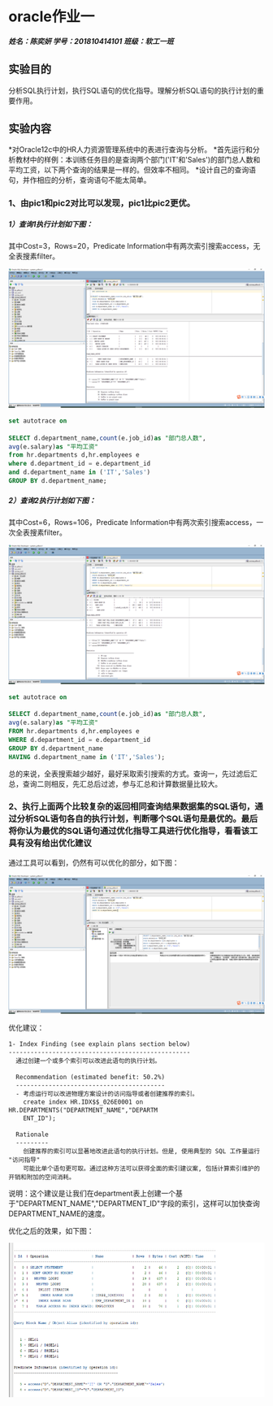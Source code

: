 # oracle作业一

##### 姓名：陈奕妍       										学号：201810414101 										班级：软工一班 

## 实验目的

分析SQL执行计划，执行SQL语句的优化指导。理解分析SQL语句的执行计划的重要作用。
## 实验内容
*对Oracle12c中的HR人力资源管理系统中的表进行查询与分析。
*首先运行和分析教材中的样例：本训练任务目的是查询两个部门('IT'和'Sales')的部门总人数和平均工资，以下两个查询的结果是一样的。但效率不相同。
*设计自己的查询语句，并作相应的分析，查询语句不能太简单。

### 1、由pic1和pic2对比可以发现，pic1比pic2更优。

##### 1）查询1执行计划如下图：

其中Cost=3，Rows=20，Predicate Information中有两次索引搜索access，无全表搜素filter。

![pic1](.\pic1.png)



```sql
set autotrace on

SELECT d.department_name,count(e.job_id)as "部门总人数",
avg(e.salary)as "平均工资"
from hr.departments d,hr.employees e
where d.department_id = e.department_id
and d.department_name in ('IT','Sales')
GROUP BY d.department_name;
```

##### 2）查询2执行计划如下图：

其中Cost=6，Rows=106，Predicate Information中有两次索引搜索access，一次全表搜素filter。

![pic2](.\pic2.png)

```sql
set autotrace on

SELECT d.department_name,count(e.job_id)as "部门总人数",
avg(e.salary)as "平均工资"
FROM hr.departments d,hr.employees e
WHERE d.department_id = e.department_id
GROUP BY d.department_name
HAVING d.department_name in ('IT','Sales');
```

总的来说，全表搜索越少越好，最好采取索引搜索的方式。查询一，先过滤后汇总，查询二则相反，先汇总后过滤，参与汇总和计算数据量比较大。



### 2、执行上面两个比较复杂的返回相同查询结果数据集的SQL语句，通过分析SQL语句各自的执行计划，判断哪个SQL语句是最优的。最后将你认为最优的SQL语句通过优化指导工具进行优化指导，看看该工具有没有给出优化建议

通过工具可以看到，仍然有可以优化的部分，如下图：

![pic3](.\pic3.png)

优化建议：

```
1- Index Finding (see explain plans section below)
--------------------------------------------------
  通过创建一个或多个索引可以改进此语句的执行计划。

  Recommendation (estimated benefit: 50.2%)
  -----------------------------------------
  - 考虑运行可以改进物理方案设计的访问指导或者创建推荐的索引。
    create index HR.IDX$$_026E0001 on HR.DEPARTMENTS("DEPARTMENT_NAME","DEPARTM
    ENT_ID");

  Rationale
  ---------
    创建推荐的索引可以显著地改进此语句的执行计划。但是, 使用典型的 SQL 工作量运行 "访问指导"
    可能比单个语句更可取。通过这种方法可以获得全面的索引建议案, 包括计算索引维护的开销和附加的空间消耗。

```

说明：这个建议是让我们在department表上创建一个基于"DEPARTMENT_NAME","DEPARTMENT_ID"字段的索引，这样可以加快查询DEPARTMENT_NAME的速度。

优化之后的效果，如下图：

![pic4](.\pic4.png)

















